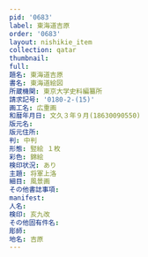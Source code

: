 ```yaml
---
pid: '0683'
label: 東海道吉原
order: '0683'
layout: nishikie_item
collection: qatar
thumbnail: 
full: 
題名: 東海道吉原
書名: 東海道絵図
所蔵機関: 東京大学史料編纂所
請求記号: '0180-2-(15)'
画工名: 広重画
和暦年月日: 文久３年９月(18630090550)
版元名: 
版元住所: 
判: 中判
形態: 竪絵 １枚
彩色: 錦絵
検印状況: あり
主題: 将軍上洛
細目: 風景画
その他書誌事項: 
manifest: 
人名: 
検印: 亥九改
その他固有件名: 
彫師: 
地名: 吉原
---
```

